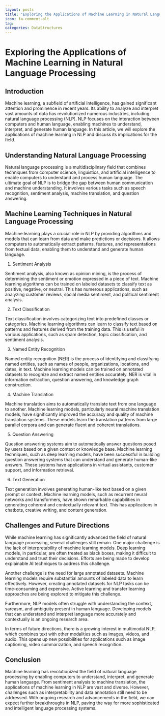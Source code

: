 ```yaml
---
layout: posts
title: "Exploring the Applications of Machine Learning in Natural Language Processing"
icon: fa-comment-alt
tag:      
categories: DataStructures
---
```



# Exploring the Applications of Machine Learning in Natural Language Processing

## Introduction

Machine learning, a subfield of artificial intelligence, has gained significant attention and prominence in recent years. Its ability to analyze and interpret vast amounts of data has revolutionized numerous industries, including natural language processing (NLP). NLP focuses on the interaction between computers and human language, enabling machines to understand, interpret, and generate human language. In this article, we will explore the applications of machine learning in NLP and discuss its implications for the field.

## Understanding Natural Language Processing

Natural language processing is a multidisciplinary field that combines techniques from computer science, linguistics, and artificial intelligence to enable computers to understand and process human language. The ultimate goal of NLP is to bridge the gap between human communication and machine understanding. It involves various tasks such as speech recognition, sentiment analysis, machine translation, and question answering.

## Machine Learning Techniques in Natural Language Processing

Machine learning plays a crucial role in NLP by providing algorithms and models that can learn from data and make predictions or decisions. It allows computers to automatically extract patterns, features, and representations from textual data, enabling them to understand and generate human language.

1. Sentiment Analysis

Sentiment analysis, also known as opinion mining, is the process of determining the sentiment or emotion expressed in a piece of text. Machine learning algorithms can be trained on labeled datasets to classify text as positive, negative, or neutral. This has numerous applications, such as analyzing customer reviews, social media sentiment, and political sentiment analysis.

2. Text Classification

Text classification involves categorizing text into predefined classes or categories. Machine learning algorithms can learn to classify text based on patterns and features derived from the training data. This is useful in various applications, such as spam detection, topic classification, and sentiment analysis.

3. Named Entity Recognition

Named entity recognition (NER) is the process of identifying and classifying named entities, such as names of people, organizations, locations, and dates, in text. Machine learning models can be trained on annotated datasets to recognize and extract named entities accurately. NER is vital in information extraction, question answering, and knowledge graph construction.

4. Machine Translation

Machine translation aims to automatically translate text from one language to another. Machine learning models, particularly neural machine translation models, have significantly improved the accuracy and quality of machine translation systems. These models learn the translation patterns from large parallel corpora and can generate fluent and coherent translations.

5. Question Answering

Question answering systems aim to automatically answer questions posed by users based on a given context or knowledge base. Machine learning techniques, such as deep learning models, have been successful in building question answering systems that can understand and generate human-like answers. These systems have applications in virtual assistants, customer support, and information retrieval.

6. Text Generation

Text generation involves generating human-like text based on a given prompt or context. Machine learning models, such as recurrent neural networks and transformers, have shown remarkable capabilities in generating coherent and contextually relevant text. This has applications in chatbots, creative writing, and content generation.

## Challenges and Future Directions

While machine learning has significantly advanced the field of natural language processing, several challenges still remain. One major challenge is the lack of interpretability of machine learning models. Deep learning models, in particular, are often treated as black boxes, making it difficult to understand and trust their decisions. Efforts are being made to develop explainable AI techniques to address this challenge.

Another challenge is the need for large annotated datasets. Machine learning models require substantial amounts of labeled data to learn effectively. However, creating annotated datasets for NLP tasks can be time-consuming and expensive. Active learning and transfer learning approaches are being explored to mitigate this challenge.

Furthermore, NLP models often struggle with understanding the context, sarcasm, and ambiguity present in human language. Developing models that can understand and interpret language more accurately and contextually is an ongoing research area.

In terms of future directions, there is a growing interest in multimodal NLP, which combines text with other modalities such as images, videos, and audio. This opens up new possibilities for applications such as image captioning, video summarization, and speech recognition.

## Conclusion

Machine learning has revolutionized the field of natural language processing by enabling computers to understand, interpret, and generate human language. From sentiment analysis to machine translation, the applications of machine learning in NLP are vast and diverse. However, challenges such as interpretability and data annotation still need to be addressed. With ongoing research and advancements in the field, we can expect further breakthroughs in NLP, paving the way for more sophisticated and intelligent language processing systems.